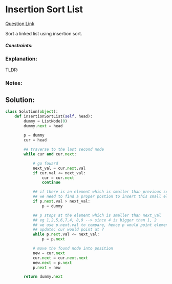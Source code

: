 # Insertion Sort List  

[Question Link](https://leetcode.com/problems/insertion-sort-list/)  

Sort a linked list using insertion sort.  

##### Constraints:

### Explanation:
TLDR: 

### Notes:


## Solution:
```Python
class Solution(object):
    def insertionSortList(self, head):
        dummy = ListNode(0)
        dummy.next = head
        
        p = dummy
        cur = head

        ## traverse to the last second node 
        while cur and cur.next:

            # go foward
            next_val = cur.next.val
            if cur.val <= next_val:
                cur = cur.next 
                continue

            ## if there is an element which is smaller than previous sequence
            ## we need to find a proper postion to insert this small element
            if p.next.val > next_val:
                p = dummy

            ## p stops at the element which is smaller than next_val
            ## eg 1,2,5,6,7,4, 8,9 --> since 4 is bigger than 1, 2
            ## we use p.next.val to compare, hence p would point element 2
            ## update: cur would point at 7
            while p.next.val <= next_val:
                p = p.next 

            # move the found node into position
            new = cur.next
            cur.next = cur.next.next
            new.next = p.next
            p.next = new

        return dummy.next  
```
